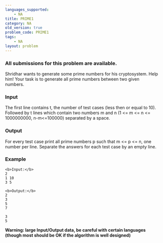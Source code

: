 ```yaml
---
languages_supported:
    - NA
title: PRIME1
category: NA
old_version: true
problem_code: PRIME1
tags:
    - NA
layout: problem
---
```

###  All submissions for this problem are available. 

Shridhar wants to generate some prime numbers for his cryptosystem. Help him! Your task is to generate all prime numbers between two given numbers.

### Input

The first line contains t, the number of test cases (less then or equal to 10). Followed by t lines which contain two numbers m and n (1 <= m <= n <= 1000000000, n-m<=100000) separated by a space.

### Output

For every test case print all prime numbers p such that m <= p <= n, one number per line. Separate the answers for each test case by an empty line.

### Example

```
<b>Input:</b>
2
1 10
3 5

<b>Output:</b>
2
3
5
7

3
5

```
**Warning: large Input/Output data, be careful with certain languages (though most should be OK if the algorithm is well designed)**